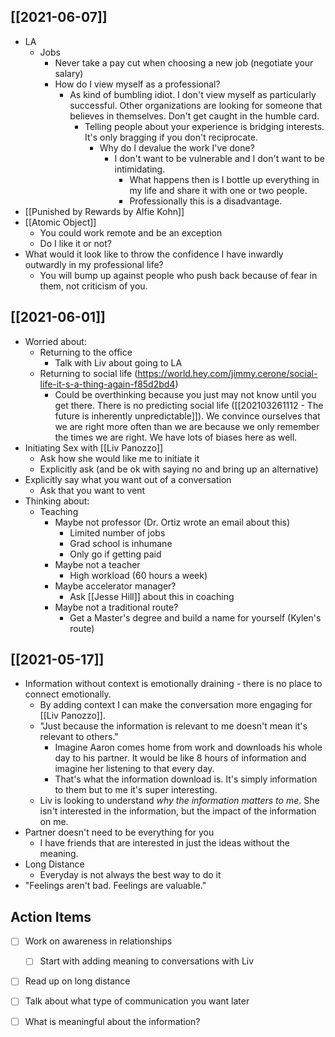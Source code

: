 ## [[2021-06-07]]

- LA
	- Jobs
		- Never take a pay cut when choosing a new job (negotiate your salary)
		- How do I view myself as a professional? 
			- As kind of bumbling idiot. I don't view myself as particularly successful. Other organizations are looking for someone that believes in themselves. Don't get caught in the humble card. 
				- Telling people about your experience is bridging interests. It's only bragging if you don't reciprocate. 
					- Why do I devalue the work I've done? 
						- I don't want to be vulnerable and I don't want to be intimidating. 
							- What happens then is I bottle up everything in my life and share it with one or two people. 
							- Professionally this is a disadvantage. 
- [[Punished by Rewards by Alfie Kohn]]
- [[Atomic Object]]
	- You could work remote and be an exception
	- Do I like it or not?
- What would it look like to throw the confidence I have inwardly outwardly in my professional life?
	- You will bump up against people who push back because of fear in them, not criticism of you. 

## [[2021-06-01]]
- Worried about:
	- Returning to the office
		- Talk with Liv about going to LA
	- Returning to social life (https://world.hey.com/jimmy.cerone/social-life-it-s-a-thing-again-f85d2bd4)
		- Could be overthinking because you just may not know until you get there. There is no predicting social life ([[202103261112 - The future is inherently unpredictable]]). We convince ourselves that we are right more often than we are because we only remember the times we are right. We have lots of biases here as well. 
- Initiating Sex with [[Liv Panozzo]]
	- Ask how she would like me to initiate it
	- Explicitly ask (and be ok with saying no and bring up an alternative)
- Explicitly say what you want out of a conversation
	- Ask that you want to vent
- Thinking about:
	- Teaching
		- Maybe not professor (Dr. Ortiz wrote an email about this)
			- Limited number of jobs
			- Grad school is inhumane
			- Only go if getting paid
		- Maybe not a teacher
			- High workload (60 hours a week)
		- Maybe accelerator manager? 
			- Ask [[Jesse Hill]] about this in coaching
		- Maybe not a traditional route?
			- Get a Master's degree and build a name for yourself (Kylen's route)

## [[2021-05-17]]
- Information without context is emotionally draining - there is no place to connect emotionally. 
	- By adding context I can make the conversation more engaging for [[Liv Panozzo]]. 
	- "Just because the information is relevant to me doesn't mean it's relevant to others."
		- Imagine Aaron comes home from work and downloads his whole day to his partner. It would be like 8 hours of information and imagine her listening to that every day. 
		- That's what the information download is. It's simply information to them but to me it's super interesting. 
	- Liv is looking to understand *why the information matters to me*. She isn't interested in the information, but the impact of the information on me. 
- Partner doesn't need to be everything for you
	- I have friends that are interested in just the ideas without the meaning. 
- Long Distance
	- Everyday is not always the best way to do it
- "Feelings aren't bad. Feelings are valuable."


## Action Items
- [ ] Work on awareness in relationships
	- [ ] Start with adding meaning to conversations with Liv
- [ ] Read up on long distance
- [ ] Talk about what type of communication you want later
- [ ] What is meaningful about the information? 

